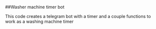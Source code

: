 ##Washer machine timer bot

This code creates a telegram bot with a timer and a couple functions to work as a washing machine timer